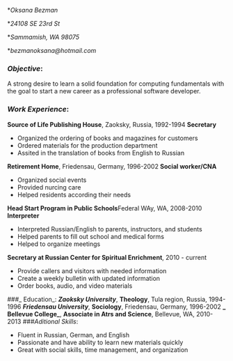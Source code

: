 
*_Oksana Bezman_

*_24108 SE 23rd St_

*_Sammamish, WA 98075_

*_bezmanoksana@hotmail.com_

### _Objective_: 
A strong desire to learn a solid foundation for computing fundamentals with the goal to start a new career
as a professional software developer. 
### _Work Experience_:
**Source of Life Publishing House**, Zaoksky, Russia, 1992-1994
**Secretary**
* Organized the ordering of books and magazines for customers
* Ordered materials for the production department
* Assited in the translation of books from English to Russian

**Retirement Home**, Friedensau, Germany, 1996-2002
**Social worker/CNA**
* Organized social events
* Provided nurcing care
* Helped residents according their needs

**Head Start Program in Public Schools**Federal WAy, WA, 2008-2010
**Interpreter**
* Interpreted Russian/English to parents, instructors, and students
* Helped parents to fill out school and medical forms
* Helped to organize meetings

**Secretary at Russian Center for Spiritual Enrichment**, 2010 - current
* Provide callers and visitors with needed information
* Create a weekly bulletin with updated information
* Order books, audio, and video materials

###_ Education_:
**_Zaoksky University_**, **Theology**, Tula region, Russia, 1994-1996
**_Friedensau University_**, **Sociology**, Friedensau, Germany, 1996-2002
**_ Bellevue College_**, **Associate in Atrs and Science**, Bellevue, WA, 2010-2013
###_Aditional Skills_:
* Fluent in Russian, German, and English
* Passionate and have ability to learn new materials quickly
* Great with social skills, time management, and organization

